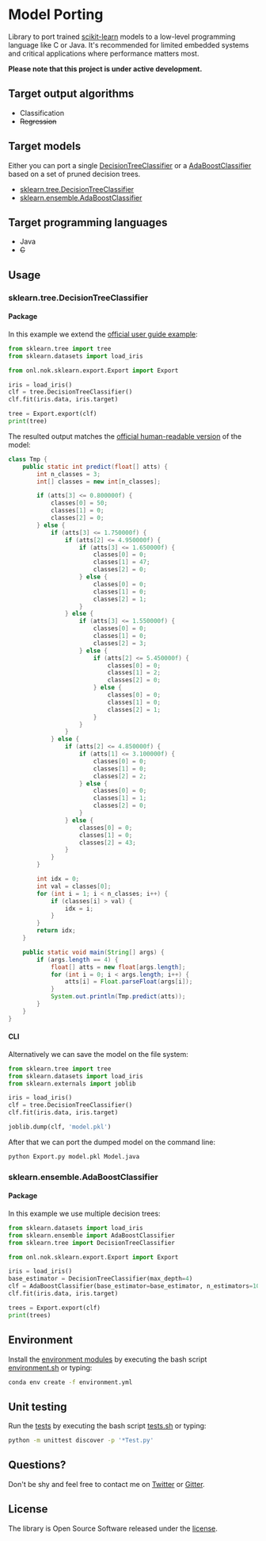 # Model Porting

Library to port trained [scikit-learn](https://github.com/scikit-learn/scikit-learn) models to a low-level programming language like C or Java. It's recommended for limited embedded systems and critical applications where performance matters most.

**Please note that this project is under active development.**


## Target output algorithms

- Classification
- ~~Regression~~


## Target models

Either you can port a single [DecisionTreeClassifier](http://scikit-learn.org/stable/modules/generated/sklearn.tree.DecisionTreeClassifier.html) or a [AdaBoostClassifier](http://scikit-learn.org/stable/modules/generated/sklearn.ensemble.AdaBoostClassifier.html) based on a set of pruned decision trees.

- [sklearn.tree.DecisionTreeClassifier](http://scikit-learn.org/stable/modules/generated/sklearn.tree.DecisionTreeClassifier.html)
- [sklearn.ensemble.AdaBoostClassifier](http://scikit-learn.org/stable/modules/generated/sklearn.ensemble.AdaBoostClassifier.html)


## Target programming languages

- Java
- ~~C~~


## Usage

### sklearn.tree.DecisionTreeClassifier

#### Package

In this example we extend the [official user guide example](http://scikit-learn.org/stable/modules/tree.html#classification):

```python
from sklearn.tree import tree
from sklearn.datasets import load_iris

from onl.nok.sklearn.export.Export import Export

iris = load_iris()
clf = tree.DecisionTreeClassifier()
clf.fit(iris.data, iris.target)

tree = Export.export(clf)
print(tree)
```

The resulted output matches the [official human-readable version](http://scikit-learn.org/stable/_images/iris.svg) of the model:

```java
class Tmp {
    public static int predict(float[] atts) {
        int n_classes = 3;
        int[] classes = new int[n_classes];

        if (atts[3] <= 0.800000f) {
            classes[0] = 50;
            classes[1] = 0;
            classes[2] = 0;
        } else {
            if (atts[3] <= 1.750000f) {
                if (atts[2] <= 4.950000f) {
                    if (atts[3] <= 1.650000f) {
                        classes[0] = 0;
                        classes[1] = 47;
                        classes[2] = 0;
                    } else {
                        classes[0] = 0;
                        classes[1] = 0;
                        classes[2] = 1;
                    }
                } else {
                    if (atts[3] <= 1.550000f) {
                        classes[0] = 0;
                        classes[1] = 0;
                        classes[2] = 3;
                    } else {
                        if (atts[2] <= 5.450000f) {
                            classes[0] = 0;
                            classes[1] = 2;
                            classes[2] = 0;
                        } else {
                            classes[0] = 0;
                            classes[1] = 0;
                            classes[2] = 1;
                        }
                    }
                }
            } else {
                if (atts[2] <= 4.850000f) {
                    if (atts[1] <= 3.100000f) {
                        classes[0] = 0;
                        classes[1] = 0;
                        classes[2] = 2;
                    } else {
                        classes[0] = 0;
                        classes[1] = 1;
                        classes[2] = 0;
                    }
                } else {
                    classes[0] = 0;
                    classes[1] = 0;
                    classes[2] = 43;
                }
            }
        }

        int idx = 0;
        int val = classes[0];
        for (int i = 1; i < n_classes; i++) {
            if (classes[i] > val) {
                idx = i;
            }
        }
        return idx;
    }

    public static void main(String[] args) {
        if (args.length == 4) {
            float[] atts = new float[args.length];
            for (int i = 0; i < args.length; i++) {
                atts[i] = Float.parseFloat(args[i]);
            }
            System.out.println(Tmp.predict(atts));
        }
    }
}
```

#### CLI

Alternatively we can save the model on the file system:

```python
from sklearn.tree import tree
from sklearn.datasets import load_iris
from sklearn.externals import joblib

iris = load_iris()
clf = tree.DecisionTreeClassifier()
clf.fit(iris.data, iris.target)

joblib.dump(clf, 'model.pkl')
```
After that we can port the dumped model on the command line:

```sh
python Export.py model.pkl Model.java
```

### sklearn.ensemble.AdaBoostClassifier

#### Package

In this example we use multiple decision trees:

```python
from sklearn.datasets import load_iris
from sklearn.ensemble import AdaBoostClassifier
from sklearn.tree import DecisionTreeClassifier

from onl.nok.sklearn.export.Export import Export

iris = load_iris()
base_estimator = DecisionTreeClassifier(max_depth=4)
clf = AdaBoostClassifier(base_estimator=base_estimator, n_estimators=100, random_state=1)
clf.fit(iris.data, iris.target)

trees = Export.export(clf)
print(trees)
```


## Environment

Install the [environment modules](environment.yml) by executing the bash script [environment.sh](environment.sh) or typing:

```sh
conda env create -f environment.yml
```

## Unit testing

Run the [tests](tests) by executing the bash script [tests.sh](tests.sh) or typing:

```sh
python -m unittest discover -p '*Test.py'
```


## Questions?

Don't be shy and feel free to contact me on [Twitter](https://twitter.com/darius_morawiec) or [Gitter](https://gitter.im/nok/hi).


## License

The library is Open Source Software released under the [license](LICENSE.txt).